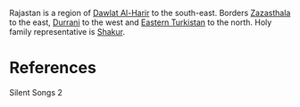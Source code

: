 Rajastan is a region of [Dawlat Al-Harir](Dawlat%20Al-Harir.md) to the south-east. Borders [Zazasthala](Zazasthala.md) to the east, [Durrani](Durrani.md) to the west and [Eastern Turkistan](Eastern%20Turkistan.md) to the north. Holy family representative is [Shakur](Shakur.md).

# References
Silent Songs 2